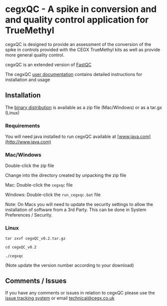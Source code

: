 # cegxQC - A spike in conversion and and quality control application for TrueMethyl #


cegxQC is designed to provide an assessment of the conversion of the spike in controls provided with the CEGX TrueMethyl kits as well as provide more general quality control.

cegxQC is an extended version of [FastQC](http://www.bioinformatics.babraham.ac.uk/projects/fastqc)

The cegxQC [user documentation](https://bitbucket.org/cegx-bfx/cegxqc/downloads/cegx-qc-manual.pdf) contains detailed instructions for installation and usage

## Installation ##
The [binary distribution](https://bitbucket.org/cegx-bfx/cegxqc/downloads) is available as a zip file (Mac/Windows) or as a tar.gx (Linux)

### Requirements ###
You will need java installed to run cegxQC available at [www.java.com](http://www.java.com)

### Mac/Windows ###
Double-click the zip file

Change into the directory created by unpacking the zip file

Mac: Double-click the `cegxqc` file

Windows: Double-click the `run_cegxqc.bat` file

Note: On Macs you will need to update the security settings to allow the installation of software from a 3rd Party. This can be done in System Preferences / Security.


### Linux ###
`tar zxvf cegxQC_v0.2.tar.gz`

`cd cegxQC_v0.2`

`./cegxqc`

(Note update the version number according to your download)


## Comments / Issues ##
If you have any comments or issues in relation to cegxQC please use the [issue tracking system](https://bitbucket.org/cegx-bfx/cegxqc/issues) or email technical@cegx.co.uk

